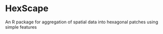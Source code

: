 # HexScape
An R package for aggregation of spatial data into hexagonal patches using simple features
